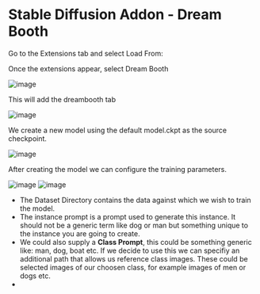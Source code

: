 # Stable Diffusion Addon - Dream Booth

Go to the Extensions tab and select Load From:

Once the extensions appear, select Dream Booth

![image](https://user-images.githubusercontent.com/12407183/206799012-67dba0d9-f2b4-487a-a75a-f8ceeeedd55d.png)

This will add the dreambooth tab

![image](https://user-images.githubusercontent.com/12407183/206800119-23390cba-32e9-4d0f-878e-156f1928164e.png)

We create a new model using the default model.ckpt as the source checkpoint.

![image](https://user-images.githubusercontent.com/12407183/206800377-61178728-c508-473b-8d1a-c47ddea32195.png)


After creating the model we can configure the training parameters.

![image](https://user-images.githubusercontent.com/12407183/206865827-d1100936-ba1e-495e-9658-e36d2fce2673.png)
![image](https://user-images.githubusercontent.com/12407183/206865854-3ef3f0c5-060d-44ab-9f61-2af707a4cd54.png)


- The Dataset Directory contains the data against which we wish to train the model.
- The instance prompt is a prompt used to generate this instance. It should not be a generic term like dog or man but something unique to the instance you are going to create.
- We could also supply a **Class Prompt**, this could be something generic like: man, dog, boat etc. If we decide to use this we can specifiy an additional path that allows us reference class images. These could be selected images of our choosen class, for example images of men or dogs etc.
- 
